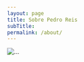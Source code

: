 ```yaml
---
layout: page
title: Sobre Pedro Reis
subTitle: 
permalink: /about/
---
```


<img src="{{ site.avatar }}?s=200" alt="..." class="img-circle center-block">
